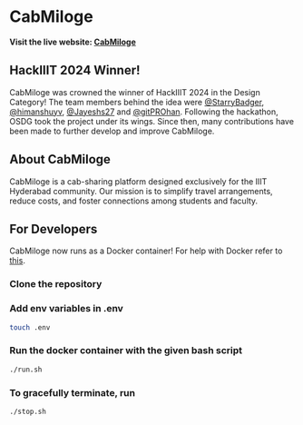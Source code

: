 # CabMiloge

**Visit the live website: [CabMiloge](https://osdg.iiit.ac.in/cabsharing)**

## HackIIIT 2024 Winner!

CabMiloge was crowned the winner of HackIIIT 2024 in the Design Category! The team members behind the idea were [@StarryBadger](https://www.github.com/StarryBadger),  [@himanshuyv](https://www.github.com/himanshuyv),  [@Jayeshs27](https://www.github.com/Jayeshs27) and  [@gitPROhan](https://www.github.com/gitPROhan). Following the hackathon, OSDG took the project under its wings. Since then, many contributions have been made to further develop and improve CabMiloge.

## About CabMiloge

CabMiloge is a cab-sharing platform designed exclusively for the IIIT Hyderabad community. Our mission is to simplify travel arrangements, reduce costs, and foster connections among students and faculty.

## For Developers

CabMiloge now runs as a Docker container! For help with Docker refer to [this](https://docs.docker.com/).

### Clone the repository

### Add env variables in .env
```bash
touch .env
```

### Run the docker container with the given bash script
```bash
./run.sh
```

### To gracefully terminate, run
```bash
./stop.sh
```



